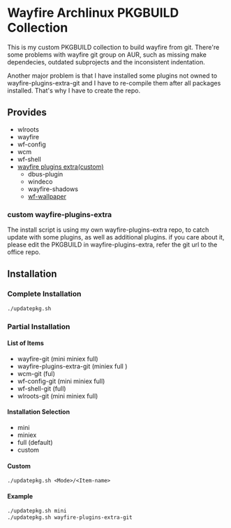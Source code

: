 Wayfire Archlinux PKGBUILD Collection
=====================
This is my custom PKGBUILD collection to build wayfire from git. There're some problems with wayfire git group on AUR, such as missing make dependecies, outdated subprojects and the inconsistent indentation. 

Another major problem is that I have installed some plugins not owned to wayfire-plugins-extra-git and I have to re-compile them after all packages installed. That's why I have to create the repo.

Provides
---------------------
* wlroots
* wayfire
* wf-config
* wcm
* wf-shell
* [wayfire plugins extra(custom)](https://github.com/ssfdust/wayfire-plugins-extra/tree/arch)
    * dbus-plugin
    * windeco
    * wayfire-shadows
    * [wf-wallpaper](https://codeberg.org/valpackett/wf-wallpaper)

### custom wayfire-plugins-extra

The install script is using my own wayfire-plugins-extra repo, to catch update with some plugins, as well as additional plugins. if you care about it, please edit the PKGBUILD in wayfire-plugins-extra, refer the git url to the office repo.

Installation
---------------------

### Complete Installation

```bash
./updatepkg.sh
```

### Partial Installation

#### List of Items

* wayfire-git (mini miniex full)
* wayfire-plugins-extra-git (miniex full )
* wcm-git (ful)
* wf-config-git (mini miniex full)
* wf-shell-git (full)
* wlroots-git (mini miniex full)

#### Installation Selection

* mini
* miniex
* full (default)
* custom

#### Custom

`./updatepkg.sh <Mode>/<Item-name>`

#### Example

```bash
./updatepkg.sh mini
./updatepkg.sh wayfire-plugins-extra-git
```
